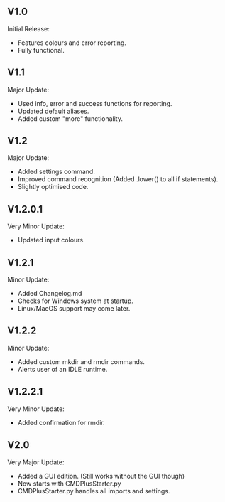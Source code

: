 ## V1.0
Initial Release:
* Features colours and error reporting.
* Fully functional.

## V1.1
Major Update:
* Used info, error and success functions for reporting.
* Updated default aliases.
* Added custom "more" functionality.

## V1.2
Major Update:
* Added settings command.
* Improved command recognition (Added .lower() to all if statements).
* Slightly optimised code.

## V1.2.0.1
Very Minor Update:
* Updated input colours.

## V1.2.1
Minor Update:
* Added Changelog.md
* Checks for Windows system at startup.
* Linux/MacOS support may come later.

## V1.2.2
Minor Update:
* Added custom mkdir and rmdir commands.
* Alerts user of an IDLE runtime.

## V1.2.2.1
Very Minor Update:
* Added confirmation for rmdir.

## V2.0
Very Major Update:
* Added a GUI edition. (Still works without the GUI though)
* Now starts with CMDPlusStarter.py
* CMDPlusStarter.py handles all imports and settings.